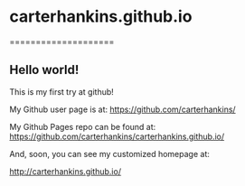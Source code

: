# carterhankins.github.io
====================

## Hello world!

This is my first try at github!

My Github user page is at: 
https://github.com/carterhankins/

My Github Pages repo can be found at:  
https://github.com/carterhankins/carterhankins.github.io/

And, soon, you can see my customized homepage at:

http://carterhankins.github.io/
